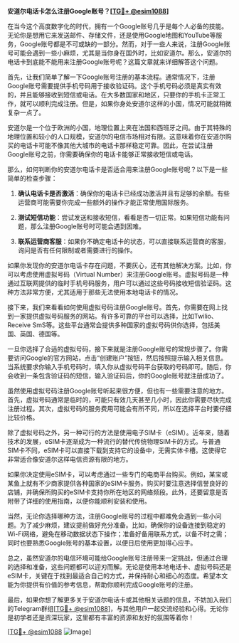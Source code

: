 **安道尔电话卡怎么注册Google账号？[[TG💪+ @esim1088](https://t.me/s/esim1088)]**

在当今这个高度数字化的时代，拥有一个Google账号几乎是每个人必备的技能。无论你是想用它来发送邮件、存储文件，还是使用Google地图和YouTube等服务，Google账号都是不可或缺的一部分。然而，对于一些人来说，注册Google账号可能会遇到一些小麻烦，尤其是当你身在国外时，比如安道尔。那么，安道尔的电话卡到底能不能用来注册Google账号呢？这篇文章就来详细解答这个问题。

首先，让我们简单了解一下Google账号注册的基本流程。通常情况下，注册Google账号需要提供手机号码用于接收验证码。这个手机号码必须是真实有效的，并且能够接收到短信或电话。在大多数国家和地区，只要你的手机卡正常工作，就可以顺利完成注册。但是，如果你身处安道尔这样的小国，情况可能就稍微复杂一点了。

安道尔是一个位于欧洲的小国，地理位置上夹在法国和西班牙之间。由于其特殊的地理位置和较小的人口规模，安道尔的电信市场相对有限。这意味着你在安道尔购买的电话卡可能不像其他大城市的电话卡那样稳定可靠。因此，在尝试注册Google账号之前，你需要确保你的电话卡能够正常接收短信或电话。

那么，如何判断你的安道尔电话卡是否适合用来注册Google账号呢？以下是一些简单的检查步骤：

1. **确认电话卡是否激活**：确保你的电话卡已经成功激活并且有足够的余额。有些运营商可能需要你完成一些额外的操作才能正常使用国际服务。

2. **测试短信功能**：尝试发送和接收短信，看看是否一切正常。如果短信功能有问题，那么注册Google账号时可能会遇到困难。

3. **联系运营商客服**：如果你不确定电话卡的状态，可以直接联系运营商的客服，询问是否有任何限制或者需要进行的操作。

如果你发现你的安道尔电话卡存在问题，不要灰心，还有其他解决方案。比如，你可以考虑使用虚拟号码（Virtual Number）来注册Google账号。虚拟号码是一种通过互联网提供的临时手机号码服务，用户可以通过这些号码接收短信验证码。这种方法非常方便，尤其适用于那些无法使用本地电话卡的情况。

接下来，我们来看看如何使用虚拟号码注册Google账号。首先，你需要在网上找到一家提供虚拟号码服务的网站。有许多可靠的平台可以选择，比如Twilio、Receive SmS等。这些平台通常会提供多种国家的虚拟号码供你选择，包括美国、英国、德国等。

一旦你选择了合适的虚拟号码，接下来就是注册Google账号的常规步骤了。你需要访问Google的官方网站，点击“创建账户”按钮，然后按照提示输入相关信息。当系统要求你输入手机号码时，填入你从虚拟号码平台获取的号码即可。随后，你会收到一条包含验证码的短信，输入验证码后，你的Google账号就注册成功了。

虽然使用虚拟号码注册Google账号听起来很方便，但也有一些需要注意的地方。首先，虚拟号码通常是临时的，可能只有效几天甚至几小时，因此你需要尽快完成注册过程。其次，虚拟号码的服务费用可能会有所不同，所以在选择平台时要仔细比较价格。

除了虚拟号码之外，另一种可行的方法是使用电子SIM卡（eSIM）。近年来，随着技术的发展，eSIM卡逐渐成为一种流行的替代传统物理SIM卡的方式。与普通SIM卡不同，eSIM卡可以直接下载到支持它的设备中，无需实体卡槽。这使得它非常适合像安道尔这样电信资源有限的地方。

如果你决定使用eSIM卡，可以考虑通过一些专门的电商平台购买。例如，某宝或某鱼上就有不少商家提供各种国家的eSIM卡服务。购买时要注意选择信誉良好的店铺，并确保所购买的eSIM卡支持你所在地区的网络频段。此外，还要留意是否附带了详细的使用指南，以便你能顺利安装和使用。

当然，无论你选择哪种方法，注册Google账号的过程中都难免会遇到一些小问题。为了减少麻烦，建议提前做好充分准备。比如，确保你的设备连接到稳定的Wi-Fi网络，避免在移动数据状态下操作；准备好备用联系方式，以备不时之需；同时也要熟悉Google账号的基本设置，以便日后使用更加得心应手。

总之，虽然安道尔的电信环境可能给Google账号注册带来一定挑战，但通过合理的选择和准备，这些问题都可以迎刃而解。无论是使用本地电话卡、虚拟号码还是eSIM卡，关键在于找到最适合自己的方式，并保持耐心和细心的态度。希望本文能为你提供有价值的参考信息，帮助你顺利完成Google账号的注册。

最后，如果你想了解更多关于安道尔电话卡或其他相关话题的信息，不妨加入我们的Telegram群组[[TG💪+ @esim1088](https://t.me/s/esim1088)]，与其他用户一起交流经验和心得。无论你是初学者还是资深玩家，这里都有丰富的资源和友好的氛围等着你！

[[TG💪+ @esim1088](https://t.me/s/esim1088) ![Image](https://i.postimg.cc/4NQfJmqS/Snipaste-2025-05-13-00-14-12.png)]